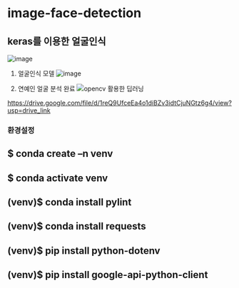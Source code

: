 # image-face-detection
## keras를 이용한 얼굴인식

![image](https://github.com/user-attachments/assets/224fa1d6-b927-4d0d-9ac0-133bec5d0e81)

1. 얼굴인식 모델
   ![image](https://github.com/user-attachments/assets/f0da3f2b-aa3a-4b10-a130-5228dcd28bf5)

2. 연예인 얼굴 분석 완료
![opencv 활용한 딥러닝](https://github.com/user-attachments/assets/ffbf01fb-81b4-47df-a991-b9b39c999469)



https://drive.google.com/file/d/1reQ9UfceEa4o1diBZv3idtCjuNGtz6g4/view?usp=drive_link



### 환경설정
## $ conda create –n venv
## $ conda activate venv

## (venv)$ conda install pylint
## (venv)$ conda install requests
## (venv)$ pip install python-dotenv
## (venv)$ pip install google-api-python-client
